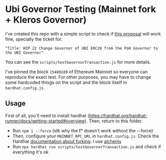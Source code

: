 # Ubi Governor Testing (Mainnet fork + Kleros Governor)

I've created this repo with a simple script to check if [this proposal](https://gov.proofofhumanity.id/t/execution-hip-22-finalize-split-of-ubi-dao-from-poh-dao/2373) will work fine, specially the ticket for:

``` 
"Title: HIP 22 Change Governor of UBI ERC20 from the PoH Governor to the UBI Governor"
```

You can see the `scripts/testGovernorTransaction.js` for more details. 

I've pinned the block `15480189` of Ethereum Mainnet so everyone can reproduce the exact test. For other purposes, you may have to change some hardcoded things on the script and the block itself in `hardhat.config.js`.

## Usage
First of all, you'll need to install hardhat (https://hardhat.org/hardhat-runner/docs/getting-started#overview). Then, return to this folder.

- Run `npm i --force` (idk why the f* doesn't work without the --force)
- Then, configure your `MAINNET_RPC_URL` in `hardhat.config.js`. Check the Hardhat [documentation about forking](https://hardhat.org/hardhat-network/docs/guides/forking-other-networks#forking-from-mainnet). I use [alchemy](https://alchemyapi.io/)
- Run `npx hardhat run scripts/testGovernorTransaction.js` and check if everything it's ok
